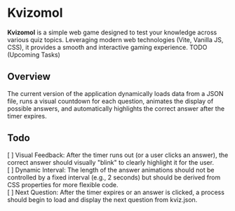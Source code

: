 # Kvizomol

**Kvizomol** is a simple web game designed to test your knowledge across various quiz topics. Leveraging modern web technologies (Vite, Vanilla JS, CSS), it provides a smooth and interactive gaming experience.
TODO (Upcoming Tasks)

## Overview
The current version of the application dynamically loads data from a JSON file, runs a visual countdown for each question, animates the display of possible answers, and automatically highlights the correct answer after the timer expires.

## Todo
[ ] Visual Feedback: After the timer runs out (or a user clicks an answer), the correct answer should visually "blink" to clearly highlight it for the user.  
[ ] Dynamic Interval: The length of the answer animations should not be controlled by a fixed interval (e.g., 2 seconds) but should be derived from CSS properties for more flexible code.  
[ ] Next Question: After the timer expires or an answer is clicked, a process should begin to load and display the next question from kviz.json.  